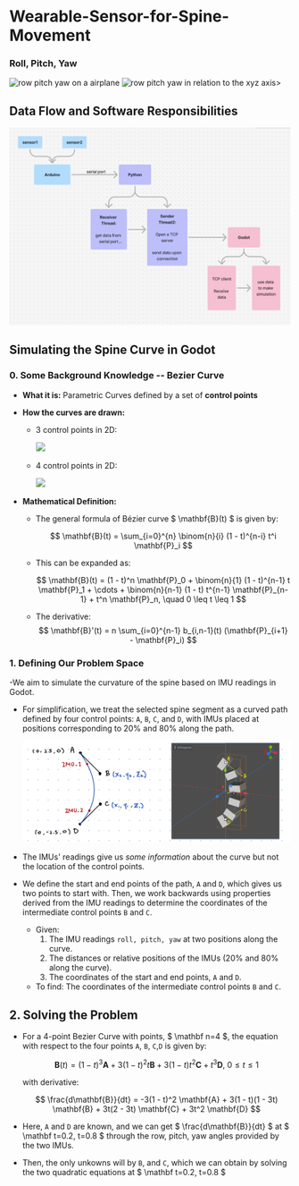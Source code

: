 # Wearable-Sensor-for-Spine-Movement

### Roll, Pitch, Yaw
<img title='row pitch yaw on a airplane' src='https://www1.grc.nasa.gov/wp-content/uploads/rotations.jpg'>

<img title='row pitch yaw in relation to the xyz axis>' src='https://encrypted-tbn0.gstatic.com/images?q=tbn:ANd9GcT-3sSEV0A_zFPNYYn4BraJ68UqKO_Z_E8Kbw&s'>


## Data Flow and Software Responsibilities

<img src="images/dataflow.png">

## Simulating the Spine Curve in Godot

### 0. Some Background Knowledge -- Bezier Curve

- **What it is:** Parametric Curves defined by a set of **control points**
- **How the curves are drawn:**
    - 3 control points in 2D:

        <img src = "https://upload.wikimedia.org/wikipedia/commons/3/3d/B%C3%A9zier_2_big.gif">

    - 4 control points in 2D:

        <img src = "https://upload.wikimedia.org/wikipedia/commons/d/db/B%C3%A9zier_3_big.gif">

- **Mathematical Definition:**

    - The general formula of Bézier curve $ \mathbf{B}(t) $ is given by:

        $$
        \mathbf{B}(t) = \sum_{i=0}^{n} \binom{n}{i} (1 - t)^{n-i} t^i \mathbf{P}_i
        $$

    - This can be expanded as:

        $$
        \mathbf{B}(t) = (1 - t)^n \mathbf{P}_0 + \binom{n}{1} (1 - t)^{n-1} t \mathbf{P}_1 + \cdots + \binom{n}{n-1} (1 - t) t^{n-1} \mathbf{P}_{n-1} + t^n \mathbf{P}_n, \quad 0 \leq t \leq 1
        $$

    - The derivative:
        $$
        \mathbf{B}'(t) = n \sum_{i=0}^{n-1} b_{i,n-1}(t) (\mathbf{P}_{i+1} - \mathbf{P}_i)
        $$

### 1. Defining Our Problem Space

-We aim to simulate the curvature of the spine based on IMU readings in Godot.


- For simplification, we treat the selected spine segment as a curved path defined by four control points: `A`, `B`, `C`, and `D`, with IMUs placed at positions corresponding to 20% and 80% along the path.

    <img src="images/simulation_problem_space.jpg">

- The IMUs' readings give us *some information* about the curve but not the location of the control points. 
- We define the start and end points of the path, `A` and `D`, which gives us two points to start with. Then, we work backwards using properties derived from the IMU readings to determine the coordinates of the intermediate control points `B` and `C`. 

    - Given: 
        1. The IMU readings `roll, pitch, yaw` at two positions along the curve.
        2. The distances or relative positions of the IMUs (20% and 80% along the curve).
        3. The coordinates of the start and end points, `A` and `D`.
    - To find: The coordinates of the intermediate control points `B` and `C`.

## 2. Solving the Problem

- For a 4-point Bezier Curve with points, $ \mathbf n=4 $, the equation with respect to the four points `A`, `B`, `C`,`D` is given by:

    $$
    \mathbf{B}(t) = (1-t)^3\mathbf{A}+3(1-t)^2t\mathbf{B}+3(1-t)t^2\mathbf{C}+t^3\mathbf{D},\ 0 \le t \le 1
    $$

    with derivative:

    $$
    \frac{d\mathbf{B}}{dt} = -3(1 - t)^2 \mathbf{A} + 3(1 - t)(1 - 3t) \mathbf{B} + 3t(2 - 3t) \mathbf{C} + 3t^2 \mathbf{D}
    $$

- Here, `A` and `D` are known, and we can get $ \frac{d\mathbf{B}}{dt} $ at $ \mathbf t=0.2, t=0.8 $ through the row, pitch, yaw angles provided by the two IMUs.

- Then, the only unkowns will by `B`, and `C`, which we can obtain by solving the two quadratic equations at $ \mathbf t=0.2, t=0.8 $

